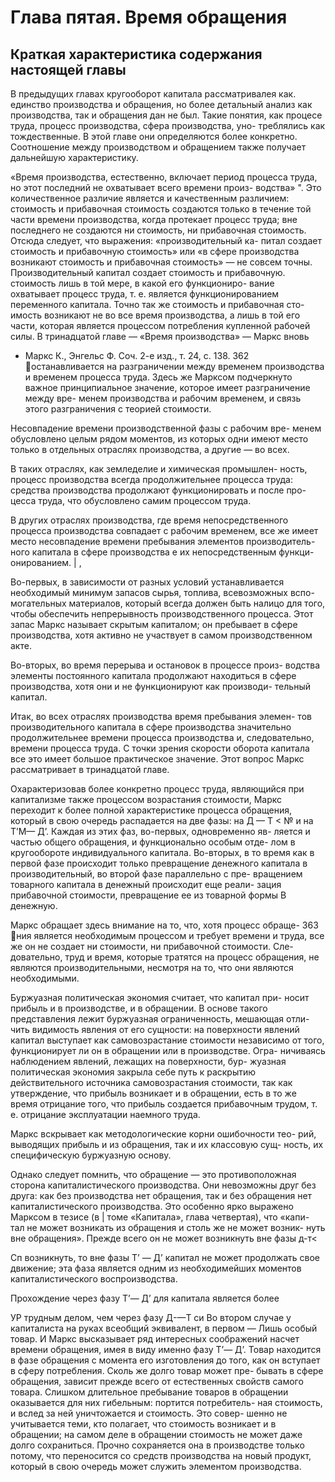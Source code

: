 # Глава пятая. Время обращения

## Краткая характеристика содержания настоящей главы

В предыдущих главах кругооборот капитала рассматривалея как.
единство производства и обращения, но более детальный анализ
как производства, так и обращения дан не был. Такие понятия,
как процесе труда, процесс производства, сфера производства, уно-
треблялись как тождественные. В этой главе они определяются
более конкретно. Соотношение между производством и обращением
также получает дальнейшую характеристику.

«Время производства, естественно, включает период процесса
труда, но этот последний не охватывает всего времени произ-
водства» ". Это количественное различие является и качественным
различием: стоимость и прибавочная стоимость создаются только
в течение той части времени производства, когда протекает процесс
труда; вне последнего не создаются ни стоимость, ни прибавочная
стоимость. Отсюда следует, что выражения: «производительный ка-
питал создает стоимость и прибавочную стоимость» или «в сфере
производства возникают стоимость и прибавочная стоимость» —
не совсем точны. Производительный капитал создает стоимость и
прибавочную. стоимость лишь в той мере, в какой его функциониро-
вание охватывает процесс труда, т. е. является функционированием
переменного капитала. Точно так же стоимость и прибавочная сто-
имость возникают не во все время производства, а лишь в той его
части, которая является процессом потребления купленной рабочей
силы. В тринадцатой главе — «Время производства» — Маркс вновь

- Маркс К., Энгельс Ф. Соч. 2-е изд., т. 24, с. 138.
  362
  останавливается на разграничении между временем производства
  и временем процесса труда. Здесь же Марксом подчеркнуто важное
  принципиальное значение, которое имеет разграничение между вре-
  менем производства и рабочим временем, и связь этого разграничения
  с теорией стоимости.

Несовпадение времени производственной фазы с рабочим вре-
менем обусловлено целым рядом моментов, из которых одни имеют
место только в отдельных отраслях производства, а другие — во
всех.

В таких отраслях, как земледелие и химическая промышлен-
ность, процесс производства всегда продолжительнее процесса труда:
средства производства продолжают функционировать и после про-
цесса труда, что обусловлено самим процессом труда.

В других отраслях производства, где время непосредственного
процесса производства совпадает с рабочим временем, все же имеет
место несовпадение времени пребывания элементов производитель-
ного капитала в сфере производства е их непосредственным функци-
онированием. | ,

Во-первых, в зависимости от разных условий устанавливается
необходимый минимум запасов сырья, топлива, всевозможных вспо-
могательных материалов, который всегда должен быть налицо для
того, чтобы обеспечить непрерывность производственного процесса.
Этот запас Маркс называет скрытым капиталом; он пребывает в сфере
производства, хотя активно не участвует в самом производственном
акте.

Во-вторых, во время перерыва и остановок в процессе произ-
водства элементы постоянного капитала продолжают находиться
в сфере производства, хотя они и не функционируют как производи-
тельный капитал.

Итак, во всех отраслях производства время пребывания элемен-
тов производительного капитала в сфере производства значительно
продолжительнее времени процесса производства и, следовательно,
времени процесса труда. С точки зрения скорости оборота капитала
все это имеет большое практическое значение. Этот вопрос Маркс
рассматривает в тринадцатой главе.

Охарактеризовав более конкретно процесс труда, являющийся
при капитализме также процессом возрастания стоимости, Маркс
переходит к более полной характеристике процесса обращения,
который в свою очередь распадается на две фазы: на Д — Т < №
и на Т’М— Д’. Каждая из этих фаз, во-первых, одновременно яв-
ляется и частью общего обращения, и функционально особым отде-
лом в кругообороте индивидуального капитала. Во-вторых, в то
время как в первой фазе происходит только превращение денежного
капитала в производительный, во второй фазе параллельно с пре-
вращением товарного капитала в денежный происходит еще реали-
зация прибавочной стоимости, превращение ее из товарной формы
В денежную.

Маркс обращает здесь внимание на то, что, хотя процесс обраще-
363
ния является необходимым процессом и требует времени и труда,
все же он не создает ни стоимости, ни прибавочной стоимости. Сле-
довательно, труд и время, которые тратятся на процесс обращения,
не являются производительными, несмотря на то, что они являются
необходимыми.

Буржуазная политическая экономия считает, что капитал при-
носит прибыль и в производстве, и в обращении. В основе такого
представления лежит буржуазная ограниченность, мешающая отли-
чить видимость явления от его сущности: на поверхности явлений
капитал выступает как самовозрастание стоимости независимо от
того, функционирует ли он в обращении или в производстве. Огра-
ничиваясь наблюдением явлений, лежащих на поверхности, бур-
жуазная политическая экономия закрыла себе путь к раскрытию
действительного источника самовозрастания стоимости, так как
утверждение, что прибыль возникает и в обращении, есть в то же
время отрицание того, что прибыль создается прибавочным трудом,
т. е. отрицание эксплуатации наемного труда.

Маркс вскрывает как методологические корни ошибочности тео-
рий, выводящих прибыль и из обращения, так и их классовую сущ-
ность, их специфическую буржуазную основу.

Однако следует помнить, что обращение — это противоположная
сторона капиталистического производства. Они невозможны друг
без друга: как без производства нет обращения, так и без обращения
нет капиталистического производства. Это особенно ярко выражено
Марксом в тезисе (в | томе «Капитала», глава четвертая), что «капи-
тал не может возникать из обращения и столь же не может возник-
нуть вне обращения». Прежде всего он не может возникнуть вне фазы
д-т<

Сп
возникнуть, то вне фазы Т’ — Д’ капитал не может продолжать свое
движение; эта фаза является одним из необходимейших моментов
капиталистического воспроизводства.

Прохождение через фазу Т’— Д’ для капитала является более

УР
трудным делом, чем через фазу Д-—Т си Во втором случае
у капиталиста на руках всеобщий эквивалент, в первом — Лишь
особый товар. И Маркс высказывает ряд интересных соображений
насчет времени обращения, имея в виду именно фазу Т’— Д’. Товар
находится в фазе обращения с момента его изготовления до того, как
он вступает в сферу потребления. Сколь же долго товар может пре-
бывать в сфере обращения, зависит прежде всего от естественных
свойств самого товара. Слишком длительное пребывание товаров
в обращении оказывается для них гибельным: портится потребитель-
ная стоимость, и вслед за ней уничтожается и стоимость. Это совер-
шенно не учитывается теми, кто полагает, что стоимость возникает
и в обращении; на самом деле в обращении стоимость не может даже
долго сохраниться. Прочно сохраняется она в производстве только
потому, что переносится со средств производства на новый продукт,
который в свою очередь может служить элементом производства.
